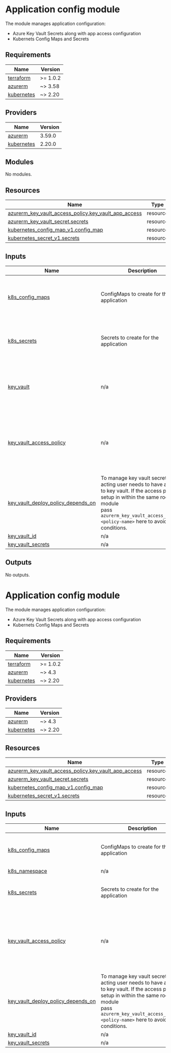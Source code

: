 # Application config module
The module manages application configuration:
- Azure Key Vault Secrets along with app access configuration
- Kubernets Config Maps and Secrets

## Requirements

| Name | Version |
|------|---------|
| <a name="requirement_terraform"></a> [terraform](#requirement\_terraform) | >= 1.0.2 |
| <a name="requirement_azurerm"></a> [azurerm](#requirement\_azurerm) | ~> 3.58 |
| <a name="requirement_kubernetes"></a> [kubernetes](#requirement\_kubernetes) | ~> 2.20 |

## Providers

| Name | Version |
|------|---------|
| <a name="provider_azurerm"></a> [azurerm](#provider\_azurerm) | 3.59.0 |
| <a name="provider_kubernetes"></a> [kubernetes](#provider\_kubernetes) | 2.20.0 |

## Modules

No modules.

## Resources

| Name | Type |
|------|------|
| [azurerm_key_vault_access_policy.key_vault_app_access](https://registry.terraform.io/providers/hashicorp/azurerm/latest/docs/resources/key_vault_access_policy) | resource |
| [azurerm_key_vault_secret.secrets](https://registry.terraform.io/providers/hashicorp/azurerm/latest/docs/resources/key_vault_secret) | resource |
| [kubernetes_config_map_v1.config_map](https://registry.terraform.io/providers/hashicorp/kubernetes/latest/docs/resources/config_map_v1) | resource |
| [kubernetes_secret_v1.secrets](https://registry.terraform.io/providers/hashicorp/kubernetes/latest/docs/resources/secret_v1) | resource |

## Inputs

| Name | Description | Type | Default | Required |
|------|-------------|------|---------|:--------:|
| <a name="input_k8s_config_maps"></a> [k8s\_config\_maps](#input\_k8s\_config\_maps) | ConfigMaps to create for the application | <pre>map(object({<br>    namespace = string<br>    labels    = map(string)<br><br>    data = map(string)<br>  }))</pre> | n/a | yes |
| <a name="input_k8s_secrets"></a> [k8s\_secrets](#input\_k8s\_secrets) | Secrets to create for the application | <pre>map(object({<br>    namespace = string<br>    labels    = map(string)<br><br>    data = map(string)<br>  }))</pre> | n/a | yes |
| <a name="input_key_vault"></a> [key\_vault](#input\_key\_vault) | n/a | <pre>object({<br>    id            = string<br>    app_object_id = string<br>    tenant_id     = string<br><br>    secrets = map(string)<br>  })</pre> | n/a | yes |
| <a name="input_key_vault_access_policy"></a> [key\_vault\_access\_policy](#input\_key\_vault\_access\_policy) | n/a | <pre>object({<br>    tenant_id = string<br>    object_id = string<br><br>    key_permissions         = optional(list(string))<br>    secret_permissions      = optional(list(string))<br>    certificate_permissions = optional(list(string))<br>  })</pre> | n/a | yes |
| <a name="input_key_vault_deploy_policy_depends_on"></a> [key\_vault\_deploy\_policy\_depends\_on](#input\_key\_vault\_deploy\_policy\_depends\_on) | To manage key vault secrets, acting user needs to have access to key vault. If the access policy is setup in within the same root module <br>  pass `azurerm_key_vault_access_policy.<policy-name>` here to avoid race conditions. | `any` | `null` | no |
| <a name="input_key_vault_id"></a> [key\_vault\_id](#input\_key\_vault\_id) | n/a | `string` | n/a | yes |
| <a name="input_key_vault_secrets"></a> [key\_vault\_secrets](#input\_key\_vault\_secrets) | n/a | `map(string)` | n/a | yes |

## Outputs

No outputs.

<!-- BEGIN_TF_DOCS -->
# Application config module
The module manages application configuration:
- Azure Key Vault Secrets along with app access configuration
- Kubernets Config Maps and Secrets

## Requirements

| Name | Version |
|------|---------|
| <a name="requirement_terraform"></a> [terraform](#requirement\_terraform) | >= 1.0.2 |
| <a name="requirement_azurerm"></a> [azurerm](#requirement\_azurerm) | ~> 4.3 |
| <a name="requirement_kubernetes"></a> [kubernetes](#requirement\_kubernetes) | ~> 2.20 |

## Providers

| Name | Version |
|------|---------|
| <a name="provider_azurerm"></a> [azurerm](#provider\_azurerm) | ~> 4.3 |
| <a name="provider_kubernetes"></a> [kubernetes](#provider\_kubernetes) | ~> 2.20 |

## Resources

| Name | Type |
|------|------|
| [azurerm_key_vault_access_policy.key_vault_app_access](https://registry.terraform.io/providers/hashicorp/azurerm/latest/docs/resources/key_vault_access_policy) | resource |
| [azurerm_key_vault_secret.secrets](https://registry.terraform.io/providers/hashicorp/azurerm/latest/docs/resources/key_vault_secret) | resource |
| [kubernetes_config_map_v1.config_map](https://registry.terraform.io/providers/hashicorp/kubernetes/latest/docs/resources/config_map_v1) | resource |
| [kubernetes_secret_v1.secrets](https://registry.terraform.io/providers/hashicorp/kubernetes/latest/docs/resources/secret_v1) | resource |

## Inputs

| Name | Description | Type | Default | Required |
|------|-------------|------|---------|:--------:|
| <a name="input_k8s_config_maps"></a> [k8s\_config\_maps](#input\_k8s\_config\_maps) | ConfigMaps to create for the application | <pre>map(object({<br/>    labels = map(string)<br/>    data   = map(string)<br/>  }))</pre> | n/a | yes |
| <a name="input_k8s_namespace"></a> [k8s\_namespace](#input\_k8s\_namespace) | n/a | `string` | n/a | yes |
| <a name="input_k8s_secrets"></a> [k8s\_secrets](#input\_k8s\_secrets) | Secrets to create for the application | <pre>map(object({<br/>    labels = map(string)<br/>    data   = map(string)<br/>  }))</pre> | n/a | yes |
| <a name="input_key_vault_access_policy"></a> [key\_vault\_access\_policy](#input\_key\_vault\_access\_policy) | n/a | <pre>object({<br/>    tenant_id = string<br/>    object_id = string<br/><br/>    key_permissions         = optional(list(string))<br/>    secret_permissions      = optional(list(string))<br/>    certificate_permissions = optional(list(string))<br/>  })</pre> | n/a | yes |
| <a name="input_key_vault_deploy_policy_depends_on"></a> [key\_vault\_deploy\_policy\_depends\_on](#input\_key\_vault\_deploy\_policy\_depends\_on) | To manage key vault secrets, acting user needs to have access to key vault. If the access policy is setup in within the same root module <br/>  pass `azurerm_key_vault_access_policy.<policy-name>` here to avoid race conditions. | `any` | `null` | no |
| <a name="input_key_vault_id"></a> [key\_vault\_id](#input\_key\_vault\_id) | n/a | `string` | n/a | yes |
| <a name="input_key_vault_secrets"></a> [key\_vault\_secrets](#input\_key\_vault\_secrets) | n/a | `map(string)` | n/a | yes |
<!-- END_TF_DOCS -->